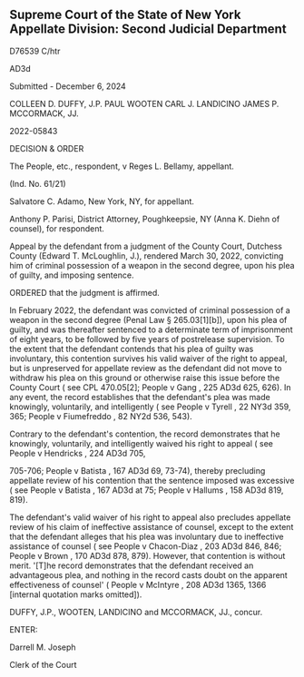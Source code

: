## Supreme Court of the State of New York Appellate Division: Second Judicial Department

D76539 C/htr

AD3d

Submitted - December 6, 2024

COLLEEN D. DUFFY, J.P. PAUL WOOTEN CARL J. LANDICINO JAMES P. MCCORMACK, JJ.

2022-05843

DECISION &amp; ORDER

The People, etc., respondent, v Reges L. Bellamy, appellant.

(Ind. No. 61/21)

Salvatore C. Adamo, New York, NY, for appellant.

Anthony P. Parisi, District Attorney, Poughkeepsie, NY (Anna K. Diehn of counsel), for respondent.

Appeal by the defendant from a judgment of the County Court, Dutchess County (Edward T. McLoughlin, J.), rendered March 30, 2022, convicting him of criminal possession of a weapon in the second degree, upon his plea of guilty, and imposing sentence.

ORDERED that the judgment is affirmed.

In February 2022, the defendant was convicted of criminal possession of a weapon in  the  second  degree  (Penal  Law  §  265.03[1][b]),  upon  his  plea  of  guilty,  and  was  thereafter sentenced to a determinate term of imprisonment of eight years, to be followed by five years of postrelease supervision.  To the extent that the defendant contends that his plea of guilty was involuntary, this contention survives his valid waiver of the right to appeal, but is unpreserved for appellate review as the defendant did not move to withdraw his plea on this ground or otherwise raise this issue before the County Court ( see CPL 470.05[2]; People v Gang , 225 AD3d 625, 626). In any event, the record establishes that the defendant's plea was made knowingly, voluntarily, and intelligently ( see People v Tyrell , 22 NY3d 359, 365; People v Fiumefreddo , 82 NY2d 536, 543).

Contrary to the defendant's contention, the record demonstrates that he knowingly, voluntarily, and intelligently waived his right to appeal ( see People v Hendricks , 224 AD3d 705,

705-706; People  v  Batista ,  167  AD3d  69,  73-74),  thereby  precluding  appellate  review  of  his contention that the sentence imposed was excessive ( see People v Batista , 167 AD3d at 75; People v Hallums , 158 AD3d 819, 819).

The defendant's valid waiver of his right to appeal also precludes appellate review of his claim of ineffective assistance of counsel, except to the extent that the defendant alleges that his plea was involuntary due to ineffective assistance of counsel ( see People v Chacon-Diaz , 203 AD3d 846, 846; People v Brown , 170 AD3d 878, 879).  However, that contention is without merit. '[T]he record demonstrates that the defendant received an advantageous plea, and nothing in the record casts doubt on the apparent effectiveness of counsel' ( People v McIntyre , 208 AD3d 1365, 1366 [internal quotation marks omitted]).

DUFFY, J.P., WOOTEN, LANDICINO and MCCORMACK, JJ., concur.

<!-- image -->

ENTER:

Darrell M. Joseph

Clerk of the Court